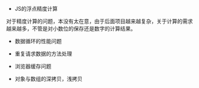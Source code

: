 * JS的浮点精度计算

对于精度计算的问题，本没有太在意，由于后面项目越来越复杂，关于计算的需求越来越多，不管是对小数位的保存还是数字的计算结果。

* 数据循环的性能问题

* 重复请求数据的方法处理

* 浏览器缓存问题

* 对象与数组的深拷贝，浅拷贝


